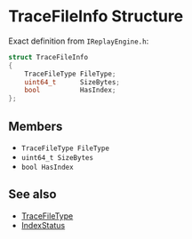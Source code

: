 # TraceFileInfo Structure

Exact definition from `IReplayEngine.h`:

```cpp
struct TraceFileInfo
{
	TraceFileType FileType;
	uint64_t      SizeBytes;
	bool          HasIndex;
};
```

## Members
- `TraceFileType FileType`
- `uint64_t SizeBytes`
- `bool HasIndex`

## See also
- [TraceFileType](enum-TraceFileType.md)
- [IndexStatus](enum-IndexStatus.md)

